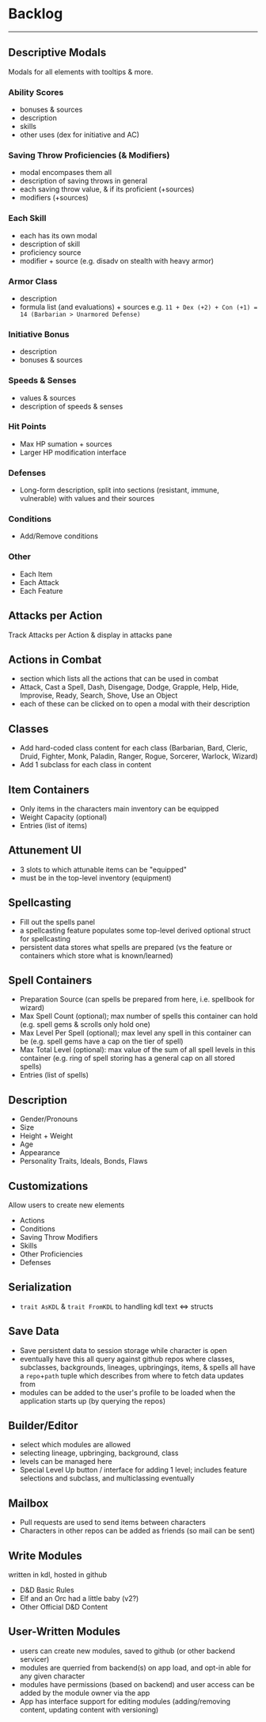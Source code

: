 # Backlog
-----

## Descriptive Modals
Modals for all elements with tooltips & more.

### Ability Scores
- bonuses & sources
- description
- skills
- other uses (dex for initiative and AC)

### Saving Throw Proficiencies (& Modifiers)
- modal encompases them all
- description of saving throws in general
- each saving throw value, & if its proficient (+sources)
- modifiers (+sources)

### Each Skill
- each has its own modal
- description of skill
- proficiency source
- modifier + source (e.g. disadv on stealth with heavy armor)

### Armor Class
- description
- formula list (and evaluations) + sources
	e.g. `11 + Dex (+2) + Con (+1) = 14 (Barbarian > Unarmored Defense)`

### Initiative Bonus
- description
- bonuses & sources

### Speeds & Senses
- values & sources
- description of speeds & senses

### Hit Points
- Max HP sumation + sources
- Larger HP modification interface

### Defenses
- Long-form description, split into sections (resistant, immune, vulnerable) with values and their sources

### Conditions
- Add/Remove conditions

### Other
- Each Item
- Each Attack
- Each Feature

## Attacks per Action
Track Attacks per Action & display in attacks pane

## Actions in Combat
- section which lists all the actions that can be used in combat
- Attack, Cast a Spell, Dash, Disengage, Dodge, Grapple, Help, Hide, Improvise, Ready, Search, Shove, Use an Object
- each of these can be clicked on to open a modal with their description

## Classes
- Add hard-coded class content for each class (Barbarian, Bard, Cleric, Druid, Fighter, Monk, Paladin, Ranger, Rogue, Sorcerer, Warlock, Wizard)
- Add 1 subclass for each class in content

## Item Containers
- Only items in the characters main inventory can be equipped
- Weight Capacity (optional)
- Entries (list of items)

## Attunement UI
- 3 slots to which attunable items can be "equipped"
- must be in the top-level inventory (equipment)

## Spellcasting
- Fill out the spells panel
- a spellcasting feature populates some top-level derived optional struct for spellcasting
- persistent data stores what spells are prepared (vs the feature or containers which store what is known/learned)

## Spell Containers
- Preparation Source (can spells be prepared from here, i.e. spellbook for wizard)
- Max Spell Count (optional); max number of spells this container can hold (e.g. spell gems & scrolls only hold one)
- Max Level Per Spell (optional); max level any spell in this container can be (e.g. spell gems have a cap on the tier of spell)
- Max Total Level (optional): max value of the sum of all spell levels in this container (e.g. ring of spell storing has a general cap on all stored spells)
- Entries (list of spells)

## Description
- Gender/Pronouns
- Size
- Height + Weight
- Age
- Appearance
- Personality Traits, Ideals, Bonds, Flaws

## Customizations
Allow users to create new elements
- Actions
- Conditions
- Saving Throw Modifiers
- Skills
- Other Proficiencies
- Defenses

## Serialization
- `trait AsKDL` & `trait FromKDL` to handling kdl text <=> structs

## Save Data
- Save persistent data to session storage while character is open
- eventually have this all query against github repos where classes, subclasses, backgrounds, lineages, upbringings, items, & spells all have a `repo`+`path` tuple which describes from where to fetch data updates from
- modules can be added to the user's profile to be loaded when the application starts up (by querying the repos)

## Builder/Editor
- select which modules are allowed
- selecting lineage, upbringing, background, class
- levels can be managed here
- Special Level Up button / interface for adding 1 level; includes feature selections and subclass, and multiclassing eventually

## Mailbox
- Pull requests are used to send items between characters
- Characters in other repos can be added as friends (so mail can be sent)

## Write Modules
written in kdl, hosted in github
- D&D Basic Rules
- Elf and an Orc had a little baby (v2?)
- Other Official D&D Content

## User-Written Modules
- users can create new modules, saved to github (or other backend servicer)
- modules are querried from backend(s) on app load, and opt-in able for any given character
- modules have permissions (based on backend) and user access can be added by the module owner via the app
- App has interface support for editing modules (adding/removing content, updating content with versioning)

